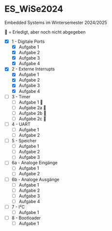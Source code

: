 # ES_WiSe2024
Embedded Systems im Wintersemester 2024/2025

🔎 = Erledigt, aber noch nicht abgegeben

- [x] 1 - Digitale Ports
    - [x] Aufgabe 1
    - [x] Aufgabe 2
    - [x] Aufgabe 3
    - [x] Aufgabe 4
- [x] 2 - Externe Interrupts
    - [x] Aufgabe 1
    - [x] Aufgabe 2
    - [x] Aufgabe 3
    - [x] Aufgabe 4
- [ ] 3 - Timer
    - [ ] Aufgabe 1 🔎
    - [ ] Aufgabe 2a 🔎
    - [ ] Aufgabe 2b 🔎
    - [ ] Aufgabe 2c 🔎
- [ ] 4 - UART
    - [ ] Aufgabe 1
    - [ ] Aufgabe 2
- [ ] 5 - Speicher
    - [ ] Aufgabe 1
    - [ ] Aufgabe 2
    - [ ] Aufgabe 3
- [ ] 6a - Analoge Eingänge
    - [ ] Aufgabe 1
    - [ ] Aufgabe 2
- [ ] 6b - Analoge Ausgänge
    - [ ] Aufgabe 1
    - [ ] Aufgabe 2
    - [ ] Aufgabe 3
    - [ ] Aufgabe 4
- [ ] 7 - I²C
    - [ ] Aufgabe 1
- [ ] 8 - Bootloader
    - [ ] Aufgabe 1
